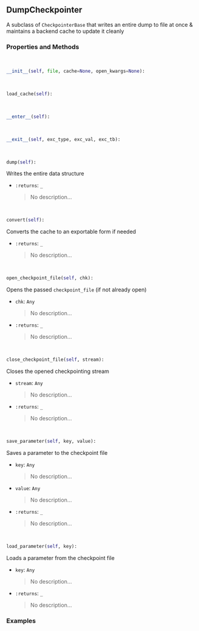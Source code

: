 ## <a id="McUtils.McUtils.Scaffolding.Checkpointing.DumpCheckpointer">DumpCheckpointer</a>
A subclass of `CheckpointerBase` that writes an entire dump to file at once & maintains
a backend cache to update it cleanly

### Properties and Methods
<a id="McUtils.McUtils.Scaffolding.Checkpointing.DumpCheckpointer.__init__" class="docs-object-method">&nbsp;</a>
```python
__init__(self, file, cache=None, open_kwargs=None): 
```

<a id="McUtils.McUtils.Scaffolding.Checkpointing.DumpCheckpointer.load_cache" class="docs-object-method">&nbsp;</a>
```python
load_cache(self): 
```

<a id="McUtils.McUtils.Scaffolding.Checkpointing.DumpCheckpointer.__enter__" class="docs-object-method">&nbsp;</a>
```python
__enter__(self): 
```

<a id="McUtils.McUtils.Scaffolding.Checkpointing.DumpCheckpointer.__exit__" class="docs-object-method">&nbsp;</a>
```python
__exit__(self, exc_type, exc_val, exc_tb): 
```

<a id="McUtils.McUtils.Scaffolding.Checkpointing.DumpCheckpointer.dump" class="docs-object-method">&nbsp;</a>
```python
dump(self): 
```
Writes the entire data structure
- `:returns`: `_`
    >No description...

<a id="McUtils.McUtils.Scaffolding.Checkpointing.DumpCheckpointer.convert" class="docs-object-method">&nbsp;</a>
```python
convert(self): 
```
Converts the cache to an exportable form if needed
- `:returns`: `_`
    >No description...

<a id="McUtils.McUtils.Scaffolding.Checkpointing.DumpCheckpointer.open_checkpoint_file" class="docs-object-method">&nbsp;</a>
```python
open_checkpoint_file(self, chk): 
```
Opens the passed `checkpoint_file` (if not already open)
- `chk`: `Any`
    >No description...
- `:returns`: `_`
    >No description...

<a id="McUtils.McUtils.Scaffolding.Checkpointing.DumpCheckpointer.close_checkpoint_file" class="docs-object-method">&nbsp;</a>
```python
close_checkpoint_file(self, stream): 
```
Closes the opened checkpointing stream
- `stream`: `Any`
    >No description...
- `:returns`: `_`
    >No description...

<a id="McUtils.McUtils.Scaffolding.Checkpointing.DumpCheckpointer.save_parameter" class="docs-object-method">&nbsp;</a>
```python
save_parameter(self, key, value): 
```
Saves a parameter to the checkpoint file
- `key`: `Any`
    >No description...
- `value`: `Any`
    >No description...
- `:returns`: `_`
    >No description...

<a id="McUtils.McUtils.Scaffolding.Checkpointing.DumpCheckpointer.load_parameter" class="docs-object-method">&nbsp;</a>
```python
load_parameter(self, key): 
```
Loads a parameter from the checkpoint file
- `key`: `Any`
    >No description...
- `:returns`: `_`
    >No description...

### Examples


